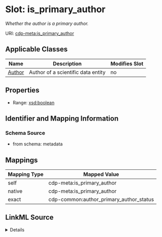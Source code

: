

# Slot: is_primary_author


_Whether the author is a primary author._



URI: [cdp-meta:is_primary_author](metadatais_primary_author)



<!-- no inheritance hierarchy -->





## Applicable Classes

| Name | Description | Modifies Slot |
| --- | --- | --- |
| [Author](Author.md) | Author of a scientific data entity |  no  |







## Properties

* Range: [xsd:boolean](http://www.w3.org/2001/XMLSchema#boolean)





## Identifier and Mapping Information







### Schema Source


* from schema: metadata




## Mappings

| Mapping Type | Mapped Value |
| ---  | ---  |
| self | cdp-meta:is_primary_author |
| native | cdp-meta:is_primary_author |
| exact | cdp-common:author_primary_author_status |




## LinkML Source

<details>
```yaml
name: is_primary_author
description: Whether the author is a primary author.
from_schema: metadata
exact_mappings:
- cdp-common:author_primary_author_status
rank: 1000
alias: is_primary_author
owner: Author
domain_of:
- Author
range: boolean
inlined: true
inlined_as_list: true

```
</details>
